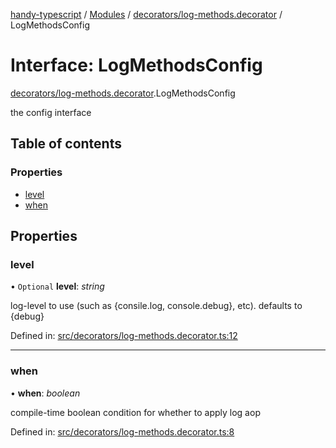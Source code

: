 [handy-typescript](../README.md) / [Modules](../modules.md) / [decorators/log-methods.decorator](../modules/decorators_log_methods_decorator.md) / LogMethodsConfig

# Interface: LogMethodsConfig

[decorators/log-methods.decorator](../modules/decorators_log_methods_decorator.md).LogMethodsConfig

the config interface

## Table of contents

### Properties

- [level](decorators_log_methods_decorator.logmethodsconfig.md#level)
- [when](decorators_log_methods_decorator.logmethodsconfig.md#when)

## Properties

### level

• `Optional` **level**: *string*

log-level to use (such as {consile.log, console.debug}, etc). defaults to {debug}

Defined in: [src/decorators/log-methods.decorator.ts:12](https://github.com/robbiemu/handy-typescript/blob/53f59f0/src/decorators/log-methods.decorator.ts#L12)

___

### when

• **when**: *boolean*

compile-time boolean condition for whether to apply log aop

Defined in: [src/decorators/log-methods.decorator.ts:8](https://github.com/robbiemu/handy-typescript/blob/53f59f0/src/decorators/log-methods.decorator.ts#L8)
